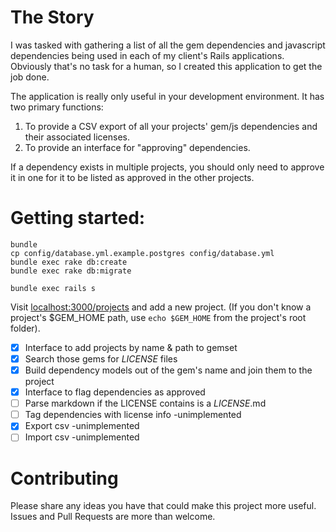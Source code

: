 # The Story

I was tasked with gathering a list of all the gem dependencies and javascript dependencies being used in each of
my client's Rails applications. Obviously that's no task for a human, so I created this application to get the job done.

The application is really only useful in your development environment. It has two primary functions:

1. To provide a CSV export of all your projects' gem/js dependencies and their associated licenses.
2. To provide an interface for "approving" dependencies.

If a dependency exists in multiple projects, you should only need to approve it in one for it to be listed as approved in the other projects.

# Getting started:

    bundle
    cp config/database.yml.example.postgres config/database.yml
    bundle exec rake db:create
    bundle exec rake db:migrate

    bundle exec rails s

Visit [localhost:3000/projects](http://localhost:3000/projects) and add a new project.
(If you don't know a project's $GEM_HOME path, use `echo $GEM_HOME` from the project's root folder).

- [x] Interface to add projects by name & path to gemset
- [x] Search those gems for *LICENSE* files
- [x] Build dependency models out of the gem's name and join them to the project
- [x] Interface to flag dependencies as approved
- [ ] Parse markdown if the LICENSE contains is a *LICENSE*.md
- [ ] Tag dependencies with license info -unimplemented
- [x] Export csv -unimplemented
- [ ] Import csv -unimplemented

# Contributing

Please share any ideas you have that could make this project more useful. Issues and Pull Requests are more than welcome.
